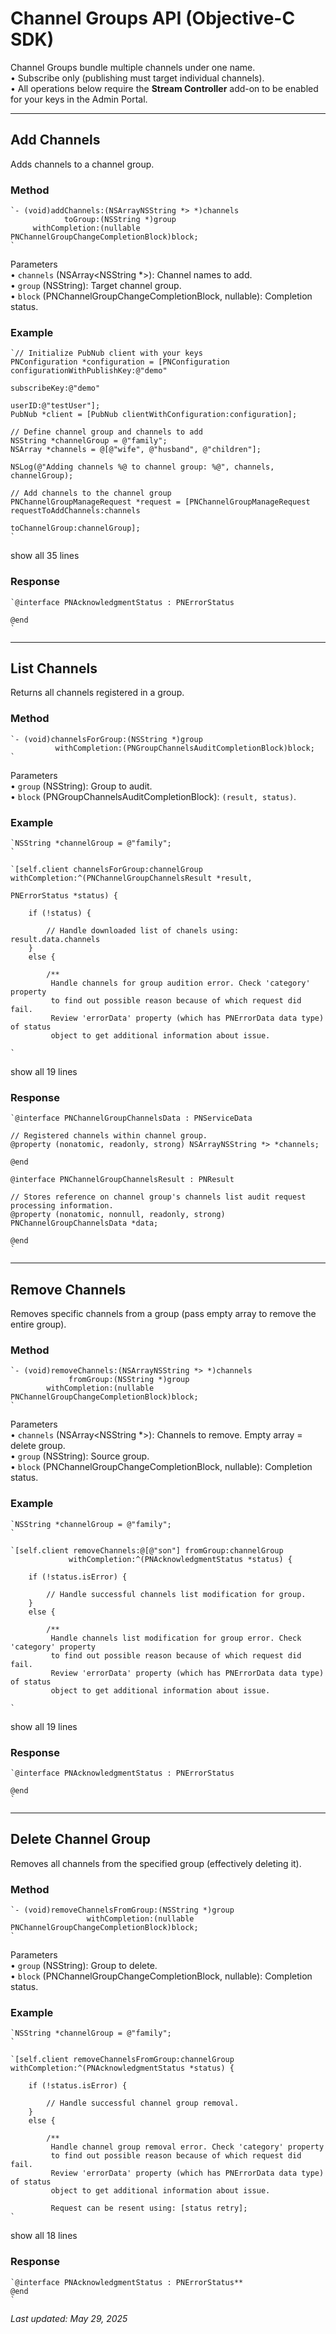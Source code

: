 # Channel Groups API (Objective-C SDK)

Channel Groups bundle multiple channels under one name.  
• Subscribe only (publishing must target individual channels).  
• All operations below require the **Stream Controller** add-on to be enabled for your keys in the Admin Portal.

---

## Add Channels

Adds channels to a channel group.

### Method

```
`- (void)addChannels:(NSArrayNSString *> *)channels   
            toGroup:(NSString *)group   
     withCompletion:(nullable PNChannelGroupChangeCompletionBlock)block;  
`
```

Parameters  
• `channels` (NSArray\<NSString *>): Channel names to add.  
• `group` (NSString): Target channel group.  
• `block` (PNChannelGroupChangeCompletionBlock, nullable): Completion status.

### Example

```
`// Initialize PubNub client with your keys  
PNConfiguration *configuration = [PNConfiguration configurationWithPublishKey:@"demo"   
                                                                 subscribeKey:@"demo"  
                                                                       userID:@"testUser"];  
PubNub *client = [PubNub clientWithConfiguration:configuration];  
  
// Define channel group and channels to add  
NSString *channelGroup = @"family";  
NSArray *channels = @[@"wife", @"husband", @"children"];  
  
NSLog(@"Adding channels %@ to channel group: %@", channels, channelGroup);  
  
// Add channels to the channel group  
PNChannelGroupManageRequest *request = [PNChannelGroupManageRequest requestToAddChannels:channels   
                                                                          toChannelGroup:channelGroup];  
`
```
show all 35 lines

### Response

```
`@interface PNAcknowledgmentStatus : PNErrorStatus  
  
@end  
`
```

---

## List Channels

Returns all channels registered in a group.

### Method

```
`- (void)channelsForGroup:(NSString *)group   
          withCompletion:(PNGroupChannelsAuditCompletionBlock)block;  
`
```

Parameters  
• `group` (NSString): Group to audit.  
• `block` (PNGroupChannelsAuditCompletionBlock): `(result, status)`.

### Example

```
`NSString *channelGroup = @"family";  
`
```

```
`[self.client channelsForGroup:channelGroup withCompletion:^(PNChannelGroupChannelsResult *result,  
                                                            PNErrorStatus *status) {  
  
    if (!status) {  
  
        // Handle downloaded list of chanels using: result.data.channels  
    }  
    else {  
  
        /**  
         Handle channels for group audition error. Check 'category' property  
         to find out possible reason because of which request did fail.  
         Review 'errorData' property (which has PNErrorData data type) of status  
         object to get additional information about issue.  
  
`
```
show all 19 lines

### Response

```
`@interface PNChannelGroupChannelsData : PNServiceData  
  
// Registered channels within channel group.  
@property (nonatomic, readonly, strong) NSArrayNSString *> *channels;  
  
@end  
  
@interface PNChannelGroupChannelsResult : PNResult  
  
// Stores reference on channel group's channels list audit request processing information.  
@property (nonatomic, nonnull, readonly, strong) PNChannelGroupChannelsData *data;  
  
@end  
`
```

---

## Remove Channels

Removes specific channels from a group (pass empty array to remove the entire group).

### Method

```
`- (void)removeChannels:(NSArrayNSString *> *)channels   
             fromGroup:(NSString *)group   
        withCompletion:(nullable PNChannelGroupChangeCompletionBlock)block;  
`
```

Parameters  
• `channels` (NSArray\<NSString *>): Channels to remove. Empty array = delete group.  
• `group` (NSString): Source group.  
• `block` (PNChannelGroupChangeCompletionBlock, nullable): Completion status.

### Example

```
`NSString *channelGroup = @"family";  
`
```

```
`[self.client removeChannels:@[@"son"] fromGroup:channelGroup  
             withCompletion:^(PNAcknowledgmentStatus *status) {  
  
    if (!status.isError) {  
  
        // Handle successful channels list modification for group.  
    }  
    else {  
  
        /**  
         Handle channels list modification for group error. Check 'category' property  
         to find out possible reason because of which request did fail.  
         Review 'errorData' property (which has PNErrorData data type) of status  
         object to get additional information about issue.  
  
`
```
show all 19 lines

### Response

```
`@interface PNAcknowledgmentStatus : PNErrorStatus  
  
@end  
`
```

---

## Delete Channel Group

Removes all channels from the specified group (effectively deleting it).

### Method

```
`- (void)removeChannelsFromGroup:(NSString *)group   
                 withCompletion:(nullable PNChannelGroupChangeCompletionBlock)block;  
`
```

Parameters  
• `group` (NSString): Group to delete.  
• `block` (PNChannelGroupChangeCompletionBlock, nullable): Completion status.

### Example

```
`NSString *channelGroup = @"family";  
`
```

```
`[self.client removeChannelsFromGroup:channelGroup withCompletion:^(PNAcknowledgmentStatus *status) {  
  
    if (!status.isError) {  
  
        // Handle successful channel group removal.  
    }  
    else {  
  
        /**  
         Handle channel group removal error. Check 'category' property  
         to find out possible reason because of which request did fail.  
         Review 'errorData' property (which has PNErrorData data type) of status  
         object to get additional information about issue.  
  
         Request can be resent using: [status retry];  
`
```
show all 18 lines

### Response

```
`@interface PNAcknowledgmentStatus : PNErrorStatus**  
@end  
`
```

_Last updated: May 29, 2025_